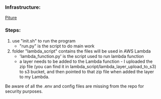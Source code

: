 ### Infrastructure:

[Piture](./images/architecture.png)


### Steps:

1. use "init.sh" to run the program
    * "run.py" is the script to do main work
2. folder "lambda_script" contains the files will be used in AWS Lambda
    * 'lambda_function.py' is the script used to run lambda function
    * a layer needs to be added to the Lambda function - I uploaded the zip file (you can find it in lambda_script/lambda_layer_upload_to_s3) to s3 bucket, and then pointed to that zip file when added the layer to my Lambda. 
    
Be aware of all the .env and config files are missing from the repo for security purposes.
